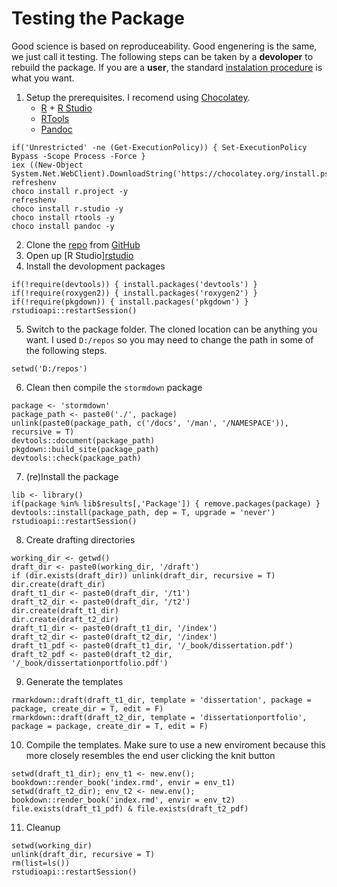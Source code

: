 # Testing the Package

Good science is based on reproduceability.
Good engenering is the same, we just call it testing.
The following steps can be taken by a **devoloper** to rebuild the package.
If you are a **user**, the standard [instalation procedure](./README.md) is what you want.

01. Setup the prerequisites.
    I recomend using [Chocolatey](https://chocolatey.org/install).
    * [R](https://cran.r-project.org/bin/windows/base/) + [R Studio](https://www.rstudio.com/products/rstudio/download/)
    * [RTools](https://cran.r-project.org/bin/windows/Rtools/)
    * [Pandoc](https://pandoc.org)
```{ps1}
if('Unrestricted' -ne (Get-ExecutionPolicy)) { Set-ExecutionPolicy Bypass -Scope Process -Force }
iex ((New-Object System.Net.WebClient).DownloadString('https://chocolatey.org/install.ps1'))
refreshenv
choco install r.project -y
refreshenv
choco install r.studio -y
choco install rtools -y
choco install pandoc -y
```
02. Clone the [repo](https://github.com/markanewman/stormdown) from [GitHub](https://github.com) 
03. Open up [R Studio][rstudio](https://www.rstudio.com/)
04. Install the devolopment packages
```{r}
if(!require(devtools)) { install.packages('devtools') }
if(!require(roxygen2)) { install.packages('roxygen2') }
if(!require(pkgdown)) { install.packages('pkgdown') }
rstudioapi::restartSession()
```
05. Switch to the package folder.
    The cloned location can be anything you want.
	I used `D:/repos` so you may need to change the path in some of the following steps.
```{r}
setwd('D:/repos')
```
06. Clean then compile the `stormdown` package
```{r}
package <- 'stormdown'
package_path <- paste0('./', package)
unlink(paste0(package_path, c('/docs', '/man', '/NAMESPACE')), recursive = T)
devtools::document(package_path)
pkgdown::build_site(package_path)
devtools::check(package_path)
```
07. (re)Install the package
```{r}
lib <- library()
if(package %in% lib$results[,'Package']) { remove.packages(package) }
devtools::install(package_path, dep = T, upgrade = 'never')
rstudioapi::restartSession()
```
08. Create drafting directories
```{r}
working_dir <- getwd()
draft_dir <- paste0(working_dir, '/draft')
if (dir.exists(draft_dir)) unlink(draft_dir, recursive = T)
dir.create(draft_dir)
draft_t1_dir <- paste0(draft_dir, '/t1')
draft_t2_dir <- paste0(draft_dir, '/t2')
dir.create(draft_t1_dir)
dir.create(draft_t2_dir)
draft_t1_dir <- paste0(draft_t1_dir, '/index')
draft_t2_dir <- paste0(draft_t2_dir, '/index')
draft_t1_pdf <- paste0(draft_t1_dir, '/_book/dissertation.pdf')
draft_t2_pdf <- paste0(draft_t2_dir, '/_book/dissertationportfolio.pdf')
```
09. Generate the templates
```{r}
rmarkdown::draft(draft_t1_dir, template = 'dissertation', package = package, create_dir = T, edit = F)
rmarkdown::draft(draft_t2_dir, template = 'dissertationportfolio', package = package, create_dir = T, edit = F)
```
10. Compile the templates.
    Make sure to use a new enviroment because this more closely resembles the end user clicking the knit button
```{r}
setwd(draft_t1_dir); env_t1 <- new.env(); bookdown::render_book('index.rmd', envir = env_t1)
setwd(draft_t2_dir); env_t2 <- new.env(); bookdown::render_book('index.rmd', envir = env_t2)
file.exists(draft_t1_pdf) & file.exists(draft_t2_pdf)
```
11. Cleanup
```{r}
setwd(working_dir)
unlink(draft_dir, recursive = T)
rm(list=ls())
rstudioapi::restartSession()
```
